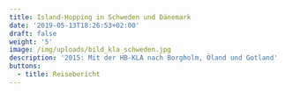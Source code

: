 ```yaml
---
title: Island-Hopping in Schweden und Dänemark
date: '2019-05-13T18:26:53+02:00'
draft: false
weight: '5'
image: /img/uploads/bild_kla_schweden.jpg
description: '2015: Mit der HB-KLA nach Borgholm, Öland und Gotland'
buttons:
  - title: Reisebericht
---
```


